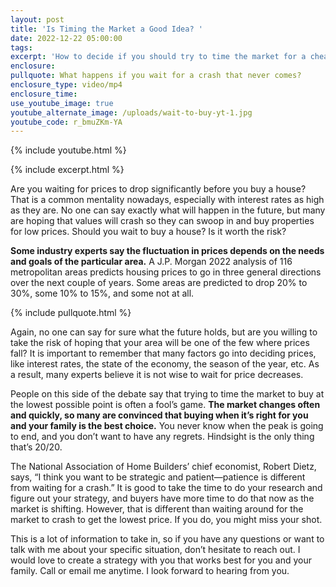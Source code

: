 ```yaml
---
layout: post
title: 'Is Timing the Market a Good Idea? '
date: 2022-12-22 05:00:00
tags:
excerpt: 'How to decide if you should try to time the market for a cheaper price. '
enclosure:
pullquote: What happens if you wait for a crash that never comes?
enclosure_type: video/mp4
enclosure_time:
use_youtube_image: true
youtube_alternate_image: /uploads/wait-to-buy-yt-1.jpg
youtube_code: r_bmuZKm-YA
---
```

{% include youtube.html %}

{% include excerpt.html %}

Are you waiting for prices to drop significantly before you buy a house? That is a common mentality nowadays, especially with interest rates as high as they are. No one can say exactly what will happen in the future, but many are hoping that values will crash so they can swoop in and buy properties for low prices. Should you wait to buy a house? Is it worth the risk?&nbsp;

**Some industry experts say the fluctuation in prices depends on the needs and goals of the particular area.** A J.P. Morgan 2022 analysis of 116 metropolitan areas predicts housing prices to go in three general directions over the next couple of years. Some areas are predicted to drop 20% to 30%, some 10% to 15%, and some not at all.

{% include pullquote.html %}

Again, no one can say for sure what the future holds, but are you willing to take the risk of hoping that your area will be one of the few where prices fall? It is important to remember that many factors go into deciding prices, like interest rates, the state of the economy, the season of the year, etc. As a result, many experts believe it is not wise to wait for price decreases.&nbsp;

People on this side of the debate say that trying to time the market to buy at the lowest possible point is often a fool’s game. **The market changes often and quickly, so many are convinced that buying when it’s right for you and your family is the best choice.** You never know when the peak is going to end, and you don’t want to have any regrets. Hindsight is the only thing that’s 20/20.&nbsp;

The National Association of Home Builders’ chief economist, Robert Dietz, says, “I think you want to be strategic and patient—patience is different from waiting for a crash.” It is good to take the time to do your research and figure out your strategy, and buyers have more time to do that now as the market is shifting. However, that is different than waiting around for the market to crash to get the lowest price. If you do, you might miss your shot.

This is a lot of information to take in, so if you have any questions or want to talk with me about your specific situation, don’t hesitate to reach out. I would love to create a strategy with you that works best for you and your family. Call or email me anytime. I look forward to hearing from you.